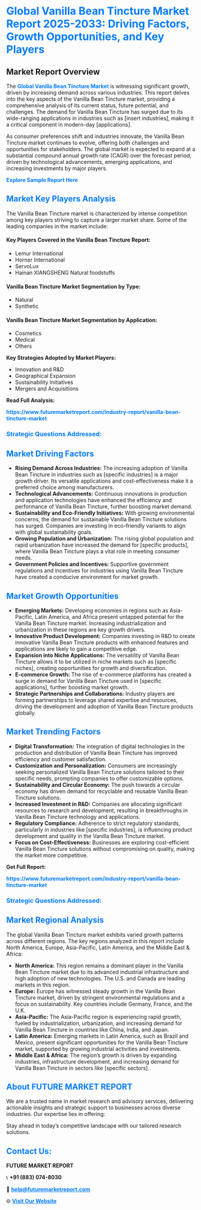 <h1 style="color: #007BFF;">Global Vanilla Bean Tincture Market Report 2025-2033: Driving Factors, Growth Opportunities, and Key Players</h1>

<section id="overview">
<h2>Market Report Overview</h2>
<p>The <a href="https://www.futuremarketreport.com/industry-report/vanilla-bean-tincture-market" style="color: #007BFF; text-decoration: none;"><strong>Global Vanilla Bean Tincture Market</strong></a> is witnessing significant growth, driven by increasing demand across various industries. This report delves into the key aspects of the Vanilla Bean Tincture market, providing a comprehensive analysis of its current status, future potential, and challenges. The demand for Vanilla Bean Tincture has surged due to its wide-ranging applications in industries such as [insert industries], making it a critical component in modern-day [applications].</p>
<p>As consumer preferences shift and industries innovate, the Vanilla Bean Tincture market continues to evolve, offering both challenges and opportunities for stakeholders. The global market is expected to expand at a substantial compound annual growth rate (CAGR) over the forecast period, driven by technological advancements, emerging applications, and increasing investments by major players.</p>
</section>

<section id="overview">
<p><a href="https://www.futuremarketreport.com/request-sample/reportId=52810" style="color: #007BFF; text-decoration: none;"><strong>Explore Sample Report Here</strong></a></p>
</section>

<section id="key-players">
<h2 style="color: #007BFF;">Market Key Players Analysis</h2>
<p>The Vanilla Bean Tincture market is characterized by intense competition among key players striving to capture a larger market share. Some of the leading companies in the market include:</p>
<h4>Key Players Covered in the Vanilla Bean Tincture Report:</h4>
<ul><li>Lemur International</li><li>Horner International</li><li>ServoLux</li><li>Hainan XIANGSHENG Natural foodstuffs</li></ul>
<h4>Vanilla Bean Tincture Market Segmentation by Type:</h4>
<ul><li>Natural</li><li>Synthetic</li></ul>

<h4>Vanilla Bean Tincture Market Segmentation by Application:</h4>
<ul><li>Cosmetics</li><li>Medical</li><li>Others</li></ul>
<p><strong>Key Strategies Adopted by Market Players:</strong></p>
<ul>
<li>Innovation and R&D</li>
<li>Geographical Expansion</li>
<li>Sustainability Initiatives</li>
<li>Mergers and Acquisitions</li>
</ul>
</section>

<section>
<p><strong>Read Full Analysis: </strong></p><a href="https://www.futuremarketreport.com/industry-report/vanilla-bean-tincture-market" style="color: #007BFF; text-decoration: none;"><strong>https://www.futuremarketreport.com/industry-report/vanilla-bean-tincture-market</strong></a>
<h3 style="color: #007BFF;">Strategic Questions Addressed:</h3>
</section>

<section id="driving-factors">
<h2 style="color: #007BFF;">Market Driving Factors</h2>
<ul>
<li><strong>Rising Demand Across Industries:</strong> The increasing adoption of Vanilla Bean Tincture in industries such as [specific industries] is a major growth driver. Its versatile applications and cost-effectiveness make it a preferred choice among manufacturers.</li>
<li><strong>Technological Advancements:</strong> Continuous innovations in production and application technologies have enhanced the efficiency and performance of Vanilla Bean Tincture, further boosting market demand.</li>
<li><strong>Sustainability and Eco-Friendly Initiatives:</strong> With growing environmental concerns, the demand for sustainable Vanilla Bean Tincture solutions has surged. Companies are investing in eco-friendly variants to align with global sustainability goals.</li>
<li><strong>Growing Population and Urbanization:</strong> The rising global population and rapid urbanization have increased the demand for [specific products], where Vanilla Bean Tincture plays a vital role in meeting consumer needs.</li>
<li><strong>Government Policies and Incentives:</strong> Supportive government regulations and incentives for industries using Vanilla Bean Tincture have created a conducive environment for market growth.</li>
</ul>
</section>

<section id="growth-opportunities">
<h2 style="color: #007BFF;">Market Growth Opportunities</h2>
<ul>
<li><strong>Emerging Markets:</strong> Developing economies in regions such as Asia-Pacific, Latin America, and Africa present untapped potential for the Vanilla Bean Tincture market. Increasing industrialization and urbanization in these regions are key growth drivers.</li>
<li><strong>Innovative Product Development:</strong> Companies investing in R&D to create innovative Vanilla Bean Tincture products with enhanced features and applications are likely to gain a competitive edge.</li>
<li><strong>Expansion into Niche Applications:</strong> The versatility of Vanilla Bean Tincture allows it to be utilized in niche markets such as [specific niches], creating opportunities for growth and diversification.</li>
<li><strong>E-commerce Growth:</strong> The rise of e-commerce platforms has created a surge in demand for Vanilla Bean Tincture used in [specific applications], further boosting market growth.</li>
<li><strong>Strategic Partnerships and Collaborations:</strong> Industry players are forming partnerships to leverage shared expertise and resources, driving the development and adoption of Vanilla Bean Tincture products globally.</li>
</ul>
</section>

<section id="trending-factors">
<h2 style="color: #007BFF;">Market Trending Factors</h2>
<ul>
<li><strong>Digital Transformation:</strong> The integration of digital technologies in the production and distribution of Vanilla Bean Tincture has improved efficiency and customer satisfaction.</li>
<li><strong>Customization and Personalization:</strong> Consumers are increasingly seeking personalized Vanilla Bean Tincture solutions tailored to their specific needs, prompting companies to offer customizable options.</li>
<li><strong>Sustainability and Circular Economy:</strong> The push towards a circular economy has driven demand for recyclable and reusable Vanilla Bean Tincture solutions.</li>
<li><strong>Increased Investment in R&D:</strong> Companies are allocating significant resources to research and development, resulting in breakthroughs in Vanilla Bean Tincture technology and applications.</li>
<li><strong>Regulatory Compliance:</strong> Adherence to strict regulatory standards, particularly in industries like [specific industries], is influencing product development and quality in the Vanilla Bean Tincture market.</li>
<li><strong>Focus on Cost-Effectiveness:</strong> Businesses are exploring cost-efficient Vanilla Bean Tincture solutions without compromising on quality, making the market more competitive.</li>
</ul>
</section>

<section>
<p><strong>Get Full Report: </strong></p><a href="https://www.futuremarketreport.com/industry-report/vanilla-bean-tincture-market" style="color: #007BFF; text-decoration: none;"><strong>https://www.futuremarketreport.com/industry-report/vanilla-bean-tincture-market</strong></a>
<h3 style="color: #007BFF;">Strategic Questions Addressed:</h3>
</section>


<section id="regional-analysis">
<h2 style="color: #007BFF;">Market Regional Analysis</h2>
<p>The global Vanilla Bean Tincture market exhibits varied growth patterns across different regions. The key regions analyzed in this report include North America, Europe, Asia-Pacific, Latin America, and the Middle East & Africa:</p>
<ul>
<li><strong>North America:</strong> This region remains a dominant player in the Vanilla Bean Tincture market due to its advanced industrial infrastructure and high adoption of new technologies. The U.S. and Canada are leading markets in this region.</li>
<li><strong>Europe:</strong> Europe has witnessed steady growth in the Vanilla Bean Tincture market, driven by stringent environmental regulations and a focus on sustainability. Key countries include Germany, France, and the U.K.</li>
<li><strong>Asia-Pacific:</strong> The Asia-Pacific region is experiencing rapid growth, fueled by industrialization, urbanization, and increasing demand for Vanilla Bean Tincture in countries like China, India, and Japan.</li>
<li><strong>Latin America:</strong> Emerging markets in Latin America, such as Brazil and Mexico, present significant opportunities for the Vanilla Bean Tincture market, supported by growing industrial activities and investments.</li>
<li><strong>Middle East & Africa:</strong> The region’s growth is driven by expanding industries, infrastructure development, and increasing demand for Vanilla Bean Tincture in sectors like [specific sectors].</li>
</ul>
</section>

<footer>
<h2 style="color: #007BFF;">About FUTURE MARKET REPORT</h2>
<p>We are a trusted name in market research and advisory services, delivering actionable insights and strategic support to businesses across diverse industries. Our expertise lies in offering:</p>

<p>Stay ahead in today’s competitive landscape with our tailored research solutions.</p>

<h2 style="color: #007BFF;">Contact Us:</h2>
<p><strong>FUTURE MARKET REPORT</strong></p>
<p>📞 <strong>+91 (883) 074-8030</strong></p>
<p>📧 <strong><a href="mailto:help@futuremarketreport.com" style="color: #007BFF;">help@futuremarketreport.com</a></strong></p>
<p>🌐 <strong><a href="https://www.futuremarketreport.com/" style="color: #007BFF;">Visit Our Website</a></strong></p>
</footer>